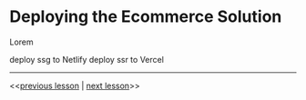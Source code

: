 # Deploying the Ecommerce Solution

Lorem

deploy ssg to Netlify
deploy ssr to Vercel

---

<<[previous lesson](#) | [next lesson](#)>>